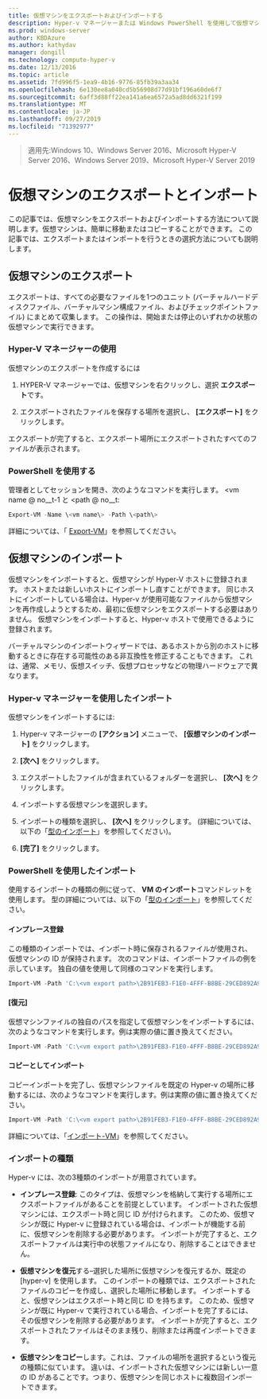 ```yaml
---
title: 仮想マシンをエクスポートおよびインポートする
description: Hyper-v マネージャーまたは Windows PowerShell を使用して仮想マシンをエクスポートおよびインポートする方法について説明します。
ms.prod: windows-server
author: KBDAzure
ms.author: kathydav
manager: dongill
ms.technology: compute-hyper-v
ms.date: 12/13/2016
ms.topic: article
ms.assetid: 7fd996f5-1ea9-4b16-9776-85fb39a3aa34
ms.openlocfilehash: 6e130ee8a040cd5b56908d77d91bf196a60de6f7
ms.sourcegitcommit: 6aff3d88ff22ea141a6ea6572a5ad8dd6321f199
ms.translationtype: MT
ms.contentlocale: ja-JP
ms.lasthandoff: 09/27/2019
ms.locfileid: "71392977"
---
```

>適用先:Windows 10、Windows Server 2016、Microsoft Hyper-V Server 2016、Windows Server 2019、Microsoft Hyper-V Server 2019

# <a name="export-and-import-virtual-machines"></a>仮想マシンのエクスポートとインポート

この記事では、仮想マシンをエクスポートおよびインポートする方法について説明します。仮想マシンは、簡単に移動またはコピーすることができます。 この記事では、エクスポートまたはインポートを行うときの選択方法についても説明します。

## <a name="export-a-virtual-machine"></a>仮想マシンのエクスポート

エクスポートは、すべての必要なファイルを1つのユニット (バーチャルハードディスクファイル、バーチャルマシン構成ファイル、およびチェックポイントファイル) にまとめて収集します。 この操作は、開始または停止のいずれかの状態の仮想マシンで実行できます。

### <a name="using-hyper-v-manager"></a>Hyper-V マネージャーの使用

仮想マシンのエクスポートを作成するには

1. HYPER-V マネージャーでは、仮想マシンを右クリックし、選択 **エクスポート**です。

2. エクスポートされたファイルを保存する場所を選択し、 **[エクスポート]** をクリックします。

エクスポートが完了すると、エクスポート場所にエクスポートされたすべてのファイルが表示されます。

### <a name="using-powershell"></a>PowerShell を使用する

管理者としてセッションを開き、次のようなコマンドを実行します。 \<vm name @ no__t-1 と \<path @ no__t:

```powershell
Export-VM -Name \<vm name\> -Path \<path\>
```

詳細については、「 [Export-VM](https://docs.microsoft.com/powershell/module/hyper-v/export-vm)」を参照してください。

## <a name="import-a-virtual-machine"></a>仮想マシンのインポート 

仮想マシンをインポートすると、仮想マシンが Hyper-V ホストに登録されます。 ホストまたは新しいホストにインポートし直すことができます。 同じホストにインポートしている場合は、Hyper-v が使用可能なファイルから仮想マシンを再作成しようとするため、最初に仮想マシンをエクスポートする必要はありません。 仮想マシンをインポートすると、Hyper-v ホストで使用できるように登録されます。

バーチャルマシンのインポートウィザードでは、あるホストから別のホストに移動するときに存在する可能性のある非互換性を修正することもできます。 これは、通常、メモリ、仮想スイッチ、仮想プロセッサなどの物理ハードウェアで異なります。

### <a name="import-using-hyper-v-manager"></a>Hyper-v マネージャーを使用したインポート

仮想マシンをインポートするには:

1. Hyper-v マネージャーの **[アクション]** メニューで、 **[仮想マシンのインポート]** をクリックします。

2. **[次へ]** をクリックします。

3. エクスポートしたファイルが含まれているフォルダーを選択し、 **[次へ]** をクリックします。

4. インポートする仮想マシンを選択します。

5. インポートの種類を選択し、 **[次へ]** をクリックします。 (詳細については、以下の「[型のインポート](#import-types)」を参照してください)。

6. **[完了]** をクリックします。

### <a name="import-using-powershell"></a>PowerShell を使用したインポート

使用するインポートの種類の例に従って、 **VM のインポート**コマンドレットを使用します。 型の詳細については、以下の「[型のインポート](#import-types)」を参照してください。 

#### <a name="register-in-place"></a>インプレース登録

この種類のインポートでは、インポート時に保存されるファイルが使用され、仮想マシンの ID が保持されます。 次のコマンドは、インポートファイルの例を示しています。 独自の値を使用して同様のコマンドを実行します。

```powershell
Import-VM -Path 'C:\<vm export path>\2B91FEB3-F1E0-4FFF-B8BE-29CED892A95A.vmcx' 
```

#### <a name="restore"></a>[復元]

仮想マシンファイルの独自のパスを指定して仮想マシンをインポートするには、次のようなコマンドを実行します。例は実際の値に置き換えてください。

```powershell
Import-VM -Path 'C:\<vm export path>\2B91FEB3-F1E0-4FFF-B8BE-29CED892A95A.vmcx' -Copy -VhdDestinationPath 'D:\Virtual Machines\WIN10DOC' -VirtualMachinePath 'D:\Virtual Machines\WIN10DOC'
```

#### <a name="import-as-a-copy"></a>コピーとしてインポート

コピーインポートを完了し、仮想マシンファイルを既定の Hyper-v の場所に移動するには、次のようなコマンドを実行します。例は実際の値に置き換えてください。

``` PowerShell
Import-VM -Path 'C:\<vm export path>\2B91FEB3-F1E0-4FFF-B8BE-29CED892A95A.vmcx' -Copy -GenerateNewId
```

詳細については、「[インポート-VM](https://docs.microsoft.com/powershell/module/hyper-v/import-vm)」を参照してください。

### <a name="import-types"></a>インポートの種類

Hyper-v には、次の3種類のインポートが用意されています。

- **インプレース登録**: このタイプは、仮想マシンを格納して実行する場所にエクスポートファイルがあることを前提としています。 インポートされた仮想マシンには、エクスポート時と同じ ID が付けられます。 このため、仮想マシンが既に Hyper-v に登録されている場合は、インポートが機能する前に、仮想マシンを削除する必要があります。 インポートが完了すると、エクスポートファイルは実行中の状態ファイルになり、削除することはできません。

- **仮想マシンを復元**する–選択した場所に仮想マシンを復元するか、既定の [hyper-v] を使用します。 このインポートの種類では、エクスポートされたファイルのコピーを作成し、選択した場所に移動します。 インポートすると、仮想マシンはエクスポート時と同じ ID を持ちます。 このため、仮想マシンが既に Hyper-v で実行されている場合、インポートを完了するには、その仮想マシンを削除する必要があります。 インポートが完了すると、エクスポートされたファイルはそのまま残り、削除または再度インポートできます。

- **仮想マシンをコピー**します。これは、ファイルの場所を選択するという復元の種類に似ています。 違いは、インポートされた仮想マシンには新しい一意の ID があることです。つまり、仮想マシンを同じホストに複数回インポートできます。

